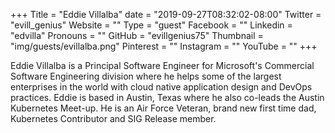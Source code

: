 +++
Title = "Eddie Villalba"
date = "2019-09-27T08:32:02-08:00"
Twitter = "evill_genius"
Website = ""
Type = "guest"
Facebook = ""
Linkedin = "edvilla"
Pronouns = ""
GitHub = "evillgenius75"
Thumbnail = "img/guests/evillalba.png"
Pinterest = ""
Instagram = ""
YouTube = ""
+++

Eddie Villalba is a Principal Software Engineer for Microsoft's Commercial Software Engineering division where he helps some of the largest enterprises in the world with cloud native application design and DevOps practices. Eddie is based in Austin, Texas where he also co-leads the Austin Kubernetes Meet-up. He is an Air Force Veteran, brand new first time dad, Kubernetes Contributor and SIG Release member.
